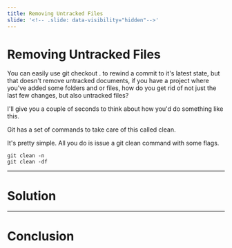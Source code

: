 ```yaml
---
title: Removing Untracked Files
slide: '<!-- .slide: data-visibility="hidden"-->'
---
```


<!-- .slide: data-state="layout-title" class="bg-dark"-->

# Removing Untracked Files

> >

You can easily use git checkout . to rewind a commit to it's latest state, but that doesn't remove untracked documents, if you have a project where you've added some folders and or files, how do you get rid of not just the last few changes, but also untracked files?

I'll give you a couple of seconds to think about how you'd do something like this.

Git has a set of commands to take care of this called clean.

It's pretty simple. All you do is issue a git clean command with some flags.

```
git clean -n
git clean -df
```

---
# Solution


---
# Conclusion

